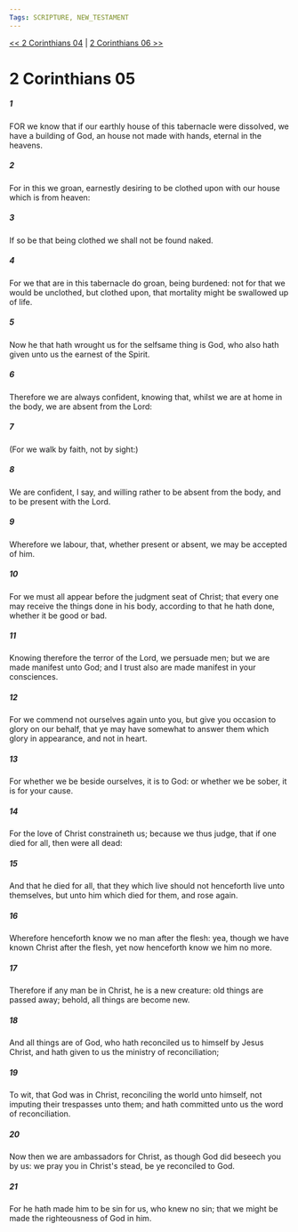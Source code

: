```yaml
---
Tags: SCRIPTURE, NEW_TESTAMENT
---
```


[<< 2 Corinthians 04](NEW_TESTAMENT/08_2_Corinthians/2_Corinthians_04.md) | [2 Corinthians 06 >>](NEW_TESTAMENT/08_2_Corinthians/2_Corinthians_06.md)

# 2 Corinthians 05

##### 1

FOR we know that if our earthly house of this tabernacle were dissolved, we have a building of God, an house not made with hands, eternal in the heavens.

##### 2

For in this we groan, earnestly desiring to be clothed upon with our house which is from heaven:

##### 3

If so be that being clothed we shall not be found naked.

##### 4

For we that are in this tabernacle do groan, being burdened: not for that we would be unclothed, but clothed upon, that mortality might be swallowed up of life.

##### 5

Now he that hath wrought us for the selfsame thing is God, who also hath given unto us the earnest of the Spirit.

##### 6

Therefore we are always confident, knowing that, whilst we are at home in the body, we are absent from the Lord:

##### 7

(For we walk by faith, not by sight:)

##### 8

We are confident, I say, and willing rather to be absent from the body, and to be present with the Lord.

##### 9

Wherefore we labour, that, whether present or absent, we may be accepted of him.

##### 10

For we must all appear before the judgment seat of Christ; that every one may receive the things done in his body, according to that he hath done, whether it be good or bad.

##### 11

Knowing therefore the terror of the Lord, we persuade men; but we are made manifest unto God; and I trust also are made manifest in your consciences.

##### 12

For we commend not ourselves again unto you, but give you occasion to glory on our behalf, that ye may have somewhat to answer them which glory in appearance, and not in heart.

##### 13

For whether we be beside ourselves, it is to God: or whether we be sober, it is for your cause.

##### 14

For the love of Christ constraineth us; because we thus judge, that if one died for all, then were all dead:

##### 15

And that he died for all, that they which live should not henceforth live unto themselves, but unto him which died for them, and rose again.

##### 16

Wherefore henceforth know we no man after the flesh: yea, though we have known Christ after the flesh, yet now henceforth know we him no more.

##### 17

Therefore if any man be in Christ, he is a new creature: old things are passed away; behold, all things are become new.

##### 18

And all things are of God, who hath reconciled us to himself by Jesus Christ, and hath given to us the ministry of reconciliation;

##### 19

To wit, that God was in Christ, reconciling the world unto himself, not imputing their trespasses unto them; and hath committed unto us the word of reconciliation.

##### 20

Now then we are ambassadors for Christ, as though God did beseech you by us: we pray you in Christ's stead, be ye reconciled to God.

##### 21

For he hath made him to be sin for us, who knew no sin; that we might be made the righteousness of God in him.

